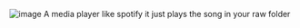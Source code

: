 ![image](https://github.com/user-attachments/assets/dadf8a82-396e-4735-bf2f-109d5504635a)
A media player like spotify
it just plays the song in your raw folder
